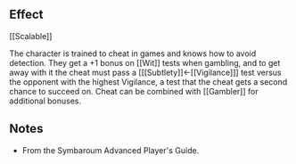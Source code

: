 ## Effect
[[Scalable]]

The character is trained to cheat in games and knows how to avoid detection. They get a +1 bonus on [[Wit]] tests when gambling, and to get away with it the cheat must pass a \[[[Subtlety]]←[[Vigilance]]\] test versus the opponent with the highest Vigilance, a test that the cheat gets a second chance to succeed on. Cheat can be combined with [[Gambler]] for additional bonuses.
## Notes
* From the Symbaroum Advanced Player's Guide.